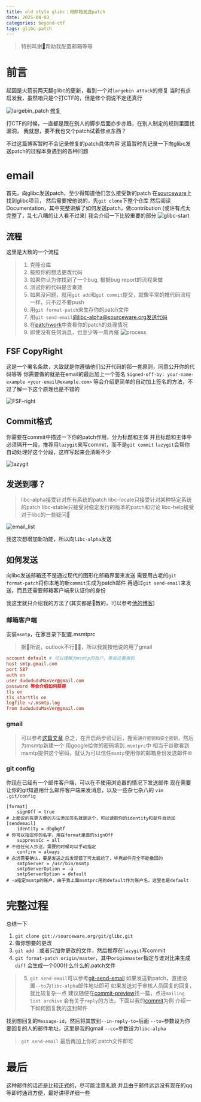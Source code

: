 ```yaml
---
title: old style glibc：用邮箱发送patch
date: 2025-04-03 
categories: beyond-ctf
tags: glibc-patch
---
```

> 特别鸣谢[🚀](https://rocketma.dev)帮助我配置邮箱等等

# 前言
起因是火箭前两天翻glibc的更新，看到一个对`largebin attack`的修复
当时有点启发我，虽然咱只是个打CTF的，但是修个洞说不定还真行

![largebin_patch](./email/largebin_patch.png)
[修复](https://patchwork.sourceware.org/project/glibc/patch/20250214053454.2346370-1-benjamin.p.kallus.gr@dartmouth.edu/)

打CTF的时候，一直都是跟在别人的脚步后面亦步亦趋，在别人制定的规则里面找漏洞，
我就想，要不我也交个patch试着修点东西？

不过这篇博客暂时不会记录修复的patch具体内容
这篇暂时先记录一下向glibc发送patch的过程本身遇到的各种问题

# email
首先，向glibc发送patch，至少得知道他们怎么接受新的patch
在[sourceware](https://sourceware.org/)上找到glibc项目，
然后需要按他说的，先`git clone`下整个仓库
然后阅读Documentation，其中完整讲解了如何发送patch，做contribution
(或许有点太完整了，乱七八糟的让人看不过来)
我会介绍一下比较重要的部分
![glibc-start](./email/glibc-start.png)

## 流程
这里是大致的一个流程
> 1. 克隆仓库
> 2. 按照你的想法更改代码
> 3. 如果你认为你找到了一个bug, 根据bug report的流程来做
> 4. 测试你的代码是否奏效
> 5. 如果没问题，就用`git add`和`git commit`提交，就像平常的推代码流程一样，只不过不要push
> 6. 用`git format-patch`来生存你的patch文件
> 7. 用`git send-email`向libc-alpha@sourceware.org发送代码
> 8. 在[patchwork](https://patchwork.sourceware.org/project/glibc/list/)中查看你的patch的处理情况
> 9. 即使没有任何消息，也至少等一周再催
![process](./email/process.png)

## FSF CopyRight
这是一个署名条款，大致就是你遵循他们公开代码的那一套原则，同意公开你的代码等等
你需要做的就是在email的最后加上一个签名
`Signed-off-by: your-name-example <your-email@example.com>`
等会介绍更简单的自动加上签名的方法，不过了解一下这个原理也是不错的

![FSF-right](./email/FSF-copyright.png)

## Commit格式

你需要在commit中描述一下你的patch作用，分为标题和主体
并且标题和主体中必须隔开一段，推荐用`lazygit`来写commit，而不是`git commit`
`lazygit`会帮你自动处理好这个分段，这样写起来会清晰不少

![lazygit](./email/lazygit.png)

## 发送到哪？
> libc-alpha接受针对所有系统的patch
> libc-locale只接受针对某种特定系统的patch
> libc-stable只接受对稳定发行的版本的patch和讨论
> libc-help接受对于libc的一些疑问🤔

![email_list](./email/email_list.png)

我这次想增加新功能，所以向`libc-alpha`发送

## 如何发送
向libc发送邮箱还不是通过现代的图形化邮箱界面来发送
需要用古老的`git format-patch`将你本地的新`commit`生成为patch邮件
再通过`git send-email`来发送，而且还需要邮箱客户端来认证你的身份

我这里就只介绍我的方法了(其实都是🚀教的，可以参考[他的博客](https://rocketma.dev/2024/11/23/PRbyMail/))
### 邮箱客户端
安装`msmtp`，在家目录下配置.msmtprc
> 据🚀所说，outlook不行🙅‍♀️，所以我就按他说的用了gmail
```rc
account default # 可以理解为msmtp的账户，等会还要用到
host smtp.gmail.com
port 587
auth on
user dudududuMaxVer@gmail.com
password 等会介绍如何获得
tls on
tls_starttls on
logfile ~/.msmtp.log
from dudududuMaxVer@gmail.com
```
### gmail
> 可以参考[这篇文章](https://www.ibest.com.tw/news-detail/gmail-smtp/)
总之，在开启两步验证后，搜索`通行密钥和安全密钥`，然后为msmtp新建一个
用google给你的密码填到`.msmtprc`中
相当于谷歌看到msmtp提供这个密码，就认为可以信任`msmtp`使用你的邮箱身份发送邮件✉

### git config
你现在已经有一个邮件客户端，可以在不使用浏览器的情况下发送邮件
现在需要让你的git知道用什么邮件客户端来发消息，以及一些杂七杂八的
`vim .git/config`
```config
[format]
    signOff = true
# 上面说的有更方便的方法添加签名就是这个，可以读取你的identity和邮件自动加
[sendemail]
    identity = dbgbgtf
# 你可以指定你的名字，用在format里面的signOff
    suppressCc = all
# 不给任何人抄送，需要的时候可以手动指定
    confirm = always
# 永远需要确认，要是发送之后发现错了可太尴尬了，毕竟邮件完全不能撤回的
    smtpServer = /usr/bin/msmtp
    smtpServerOption = -a
    smtpServerOption = default
# -a指定msmtp的账户，由于我上面msmtprc用的default作为账户名，这里也是default
```

# 完整过程
总结一下
1. `git clone git://sourceware.org/git/glibc.git`
2. 做你想要的更改
3. `git add .`或者只加你更改的文件，然后推荐在`lazygit`写commit
4. `git format-patch origin/master`，其中`originmaster`指定与谁对比来生成`
diff`
会生成一个000什么什么的.patch文件

> 5. `git send-email`可以参考[git-send-email](https://git-scm.com/docs/git-send-email/zh_HANS-CN)
> 如果发送新patch，直接设置`--to`为`libc-alpha`邮件地址即可
> 如果发送对于审核人员回复的回复，就比较复杂一点
> 建议随便在[commit-preview](https://patchwork.sourceware.org/project/glibc/list/)找一篇，点进`mailing list archive`
> 会有关于`reply`的方法，下面以我的[commit](https://inbox.sourceware.org/libc-alpha/20250403111659.7687-1-dudududuMaxVer@gmail.com/)为例
> 介绍一下如何回复我的这封邮件

找到想回复的`Message-id`，然后将其放到`--in-reply-to=`后面
`--to=`参数设为你要回复的人的邮件地址，这里是我的gmail
`--cc=`参数设为`libc-alpha`

> `git send-email` 最后再加上你的.patch文件即可

# 最后
这种邮件的话还是比较正式的，尽可能注意礼貌
并且由于邮件远远没有现在的qq等即时通讯方便，最好讲得详细一些



